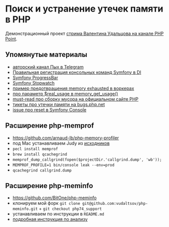 # Поиск и устранение утечек памяти в PHP
Демонстрационный проект [стрима Валентина Удальцова на канале PHP Point](https://youtu.be/NNMp-97rk9c).

## Упомянутые материалы
* [авторский канал Пых в Telegram](https://t.me/phpyh)
* [Правильная регистрация консольных команд Symfony в DI](https://medium.com/phpyh/%D0%BF%D1%80%D0%B0%D0%B2%D0%B8%D0%BB%D1%8C%D0%BD%D0%B0%D1%8F-%D1%80%D0%B5%D0%B3%D0%B8%D1%81%D1%82%D1%80%D0%B0%D1%86%D0%B8%D1%8F-%D0%BA%D0%BE%D0%BD%D1%81%D0%BE%D0%BB%D1%8C%D0%BD%D1%8B%D1%85-%D0%BA%D0%BE%D0%BC%D0%B0%D0%BD%D0%B4-%D0%B2-symfony-di-f7536c254926)
* [Symfony ProgressBar](https://symfony.com/doc/current/components/console/helpers/progressbar.html)
* [Symfony Stopwatch](https://symfony.com/doc/current/components/stopwatch.html)
* [пример предотвращения memory exhausted в воркерах](https://github.com/happy-inc-tech/worker/blob/master/src/MemoryInterrupter.php)
* [про параметр $real_usage в memory_get_usage()](https://alexwebdevelop.com/monitor-script-memory-usage/#real-usage)
* [must-read про сборку мусора на официальном сайте PHP](https://www.php.net/manual/ru/features.gc.php)
* [тикеты про утечки памяти на bugs.php.net](https://www.google.com/search?q=site%3Abugs.php.net+memory+leak)
* [issue про reset в Symfony Console](https://github.com/symfony/symfony/pull/32418)

## Расширение php-memprof
* https://github.com/arnaud-lb/php-memory-profiler
* под Mac устанавливаем Judy из [исходников](https://sourceforge.net/projects/judy/)
* `pecl install memprof`
* `brew install qcachegrind`
* `memprof_dump_callgrind(fopen($projectDir.'callgrind.dump', 'wb'));`
* `MEMPROF_PROFILE=1 bin/console leak --env=prod`
* `qcachegrind callgrind.dump`

## Расширение php-meminfo
* https://github.com/BitOne/php-meminfo
* клонируем мой форк `git clone git@github.com:vudaltsov/php-meminfo.git` + `git checkout php74_support`
* устанавливаем по инструкции в `README.md`
* [подробная инструкция по анализу](https://github.com/BitOne/php-meminfo/blob/master/doc/hunting_down_memory_leaks.md)
